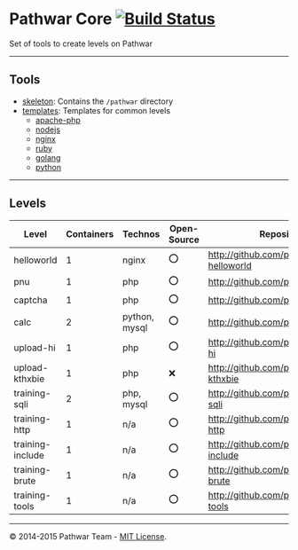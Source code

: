 Pathwar Core [![Build Status](https://travis-ci.org/pathwar/core.svg?branch=master)](https://travis-ci.org/pathwar/core)
============

Set of tools to create levels on Pathwar

---

Tools
-----

- [skeleton](https://github.com/pathwar/core/tree/master/skeleton): Contains the `/pathwar` directory
- [templates](https://github.com/pathwar/core/tree/master/templates): Templates for common levels
  - [apache-php](https://github.com/pathwar/core/tree/master/templates/apache-php)
  - [nodejs](https://github.com/pathwar/core/tree/master/templates/nodejs)
  - [nginx](https://github.com/pathwar/core/tree/master/templates/nginx)
  - [ruby](https://github.com/pathwar/core/tree/master/templates/ruby)
  - [golang](https://github.com/pathwar/core/tree/master/templates/golang)
  - [python](https://github.com/pathwar/core/tree/master/templates/python)

---

Levels
------

Level            | Containers | Technos       | Open-Source | Repository
-----------------|------------|---------------|-------------|------------
helloworld       | 1          | nginx         | :o:         | http://github.com/pathwar/level-helloworld
pnu              | 1          | php           | :o:         | http://github.com/pathwar/pnu
captcha          | 1          | php           | :o:         | http://github.com/pathwar/captcha
calc             | 2          | python, mysql | :o:         | http://github.com/pathwar/calc
upload-hi        | 1          | php           | :o:         | http://github.com/pathwar/upload-hi
upload-kthxbie   | 1          | php           | :x:         | http://github.com/pathwar/upload-kthxbie
training-sqli    | 2          | php, mysql    | :o:         | http://github.com/pathwar/training-sqli
training-http    | 1          | n/a           | :o:         | http://github.com/pathwar/training-http
training-include | 1          | n/a           | :o:         | http://github.com/pathwar/training-include
training-brute   | 1          | n/a           | :o:         | http://github.com/pathwar/training-brute
training-tools   | 1          | n/a           | :o:         | http://github.com/pathwar/training-tools

---

© 2014-2015 Pathwar Team - [MIT License](https://github.com/pathwar/core/blob/master/LICENSE.md).
